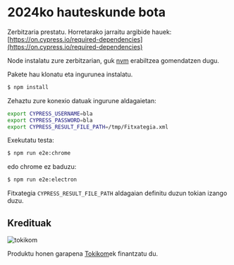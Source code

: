 # 2024ko hauteskunde bota

Zerbitzaria prestatu. Horretarako jarraitu argibide hauek: [https://on.cypress.io/required-dependencies](https://on.cypress.io/required-dependencies)

Node instalatu zure zerbitzarian, guk [nvm](https://github.com/nvm-sh/nvm?tab=readme-ov-file#installing-and-updating) erabiltzea gomendatzen dugu.

Pakete hau klonatu eta ingurunea instalatu.

```sh
$ npm install
```

Zehaztu zure konexio datuak ingurune aldagaietan:

```sh
export CYPRESS_USERNAME=bla
export CYPRESS_PASSWORD=bla
export CYPRESS_RESULT_FILE_PATH=/tmp/Fitxategia.xml
```

Exekutatu testa:

```sh
$ npm run e2e:chrome
```

edo chrome ez baduzu:

```sh
$ npm run e2e:electron
```

Fitxategia `CYPRESS_RESULT_FILE_PATH` aldagaian definitu duzun tokian izango duzu.

## Kredituak

![tokikom](./assets/tokikom.png)

Produktu honen garapena [Tokikom](https://tokikom.eus)ek finantzatu du.
